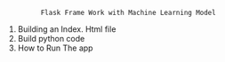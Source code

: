              Flask Frame Work with Machine Learning Model

1. Building an Index. Html file
2. Build python code
3. How to Run The app